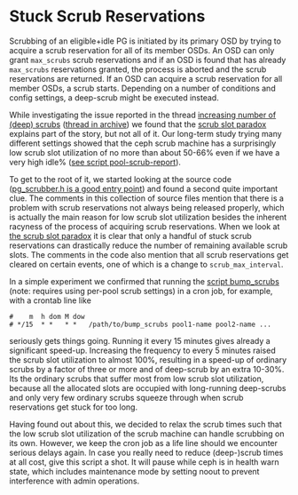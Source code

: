 # Stuck Scrub Reservations

Scrubbing of an eligible+idle PG is initiated by its primary OSD by trying to acquire a scrub reservation for all of its member OSDs. An OSD can only grant `max_scrubs` scrub reservations and if an OSD is found that has already `max_scrubs` reservations granted, the process is aborted and the scrub reservations are returned. If an OSD can acquire a scrub reservation for all member OSDs, a scrub starts. Depending on a number of conditions and config settings, a deep-scrub might be executed instead.

While investigating the issue reported in the thread [increasing number of (deep) scrubs](https://lists.ceph.io/hyperkitty/list/ceph-users@ceph.io/thread/NHOHZLVQ3CKM7P7XJWGVXZUXY24ZE7RK) ([thread in archive](https://www.spinics.net/lists/ceph-users/msg75292.html)) we found that the [scrub slot paradox](ScrubSlotParadox.md) explains part of the story, but not all of it. Our long-term study trying many different settings showed that the ceph scrub machine has a surprisingly low scrub slot utilization of no more than about 50-66% even if we have a very high idle% ([see script pool-scrub-report](../scripts/pool-scrub-report)).

To get to the root of it, we started looking at the source code ([pg_scrubber.h is a good entry point](https://github.com/ceph/ceph/blob/main/src/osd/scrubber/pg_scrubber.h)) and found a second quite important clue. The comments in this collection of source files mention that there is a problem with scrub reservations not always being released properly, which is actually the main reason for low scrub slot utilization besides the inherent racyness of the process of acquiring scrub reservations. When we look at [the scrub slot paradox](ScrubSlotParadox.md) it is clear that only a handful of stuck scrub reservations can drastically reduce the number of remaining available scrub slots. The comments in the code also mention that all scrub reservations get cleared on certain events, one of which is a change to `scrub_max_interval`.

In a simple experiment we confirmed that running the [script bump_scrubs](../scripts/bump_scrubs) (note: requires using per-pool scrub settings) in a cron job, for example, with a crontab line like

    #    m  h dom M dow
    # */15  * *   * *   /path/to/bump_scrubs pool1-name pool2-name ...

seriously gets things going. Running it every 15 minutes gives already a significant speed-up. Increasing the frequency to every 5 minutes raised the scrub slot utilization to almost 100%, resulting in a speed-up of ordinary scrubs by a factor of three or more and of deep-scrub by an extra 10-30%. Its the ordinary scrubs that suffer most from low scrub slot utilization, because all the allocated slots are occupied with long-running deep-scrubs and only very few ordinary scrubs squeeze through when scrub reservations get stuck for too long.

Having found out about this, we decided to relax the scrub times such that the low scrub slot utilization of the scrub machine can handle scrubbing on its own. However, we keep the cron job as a life line should we encounter serious delays again. In case you really need to reduce (deep-)scrub times at all cost, give this script a shot. It will pause while ceph is in health warn state, which includes maintenance mode by setting noout to prevent interference with admin operations.
